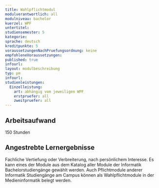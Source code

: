```yaml
---
title: Wahlpflichtmodul
modulverantwortlich: all
modulniveau: bachelor
kuerzel: WPF
untertitel: 
studiensemester: 5
kategorie: 
sprache: deutsch
kreditpunkte: 5
voraussetzungenNachPruefungsordnung: keine
empfohleneVoraussetzungen: 
published: true
infourl: 
layout: modulbeschreibung
typ: pm
infourl: 
studienleistungen:
  Einzelleistung:
    art: abhängig vom jeweiligen WPF
    erstpruefer: all
    zweitpruefer: all
---
```


## Arbeitsaufwand
150 Stunden

## Angestrebte Lernergebnisse
Fachliche Vertiefung oder Verbreiterung, nach persönlichem Interesse. Es kann eines der Module aus dem Katalog aller Module der Informatik Bachelorstudiengänge gewählt werden. Auch Pflichtmodule anderer Informatik Studiengänge am Campus können als Wahlpflichtmodule in der Medieninformatik belegt werden.
